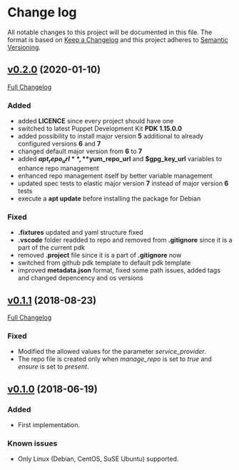 # Change log

All notable changes to this project will be documented in this file. The format is based on [Keep a Changelog](http://keepachangelog.com/en/1.0.0/) and this project adheres to [Semantic Versioning](http://semver.org).

## [v0.2.0](https://github.com/noris-network/norisnetwork-packetbeat/tree/v0.2.0) (2020-01-10)

[Full Changelog](https://github.com/noris-network/norisnetwork-packetbeat/compare/v0.1.1...v0.2.0)

### Added

- added **LICENCE** since every project should have one
- switched to latest Puppet Development Kit **PDK 1.15.0.0**
- added possibility to install major version **5** additional to already configured versions **6** and **7**
- changed default major version from **6** to **7**
- added **$apt_repo_url**, **$yum_repo_url** and **$gpg_key_url** variables to enhance repo management
- enhanced repo management itself by better variable management
- updated spec tests to elastic major version **7** instead of major version **6** tests
- execute a **apt update** before installing the package for Debian

### Fixed

- **.fixtures** updated and yaml structure fixed
- **.vscode** folder readded to repo and removed from **.gitignore** since it is a part of the current pdk
- removed **.project** file since it is a part of **.gitignore** now
- switched from github pdk template to default pdk template
- improved **metadata.json** format, fixed some path issues, added tags and changed depencency and os versions

## [v0.1.1](https://github.com/noris-network/norisnetwork-packetbeat/tree/v0.1.1) (2018-08-23)

[Full Changelog](https://github.com/noris-network/norisnetwork-packetbeat/compare/v6.1.0...v0.1.1)

### Fixed

- Modified the allowed values for the parameter *service_provider*.
- The repo file is created only when *manage_repo* is set to *true* and *ensure* is set to *present*.

## [v0.1.0](https://github.com/noris-network/norisnetwork-heartbeat/tree/v0.1.0) (2018-06-19)

### Added

- First implementation.

### Known issues

- Only Linux (Debian, CentOS, SuSE Ubuntu) supported.
